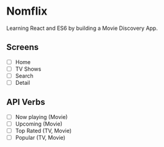 # Nomflix

Learning React and ES6 by building a Movie Discovery App.

## Screens

-   [ ] Home
-   [ ] TV Shows
-   [ ] Search
-   [ ] Detail

## API Verbs

-   [ ] Now playing (Movie)
-   [ ] Upcoming (Movie)
-   [ ] Top Rated (TV, Movie)
-   [ ] Popular (TV, Movie)
